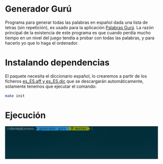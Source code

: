 # Generador Gurú
Programa para generar todas las palabras en español dada una lista de letras (sin repetición), es usado para la aplicación [Palabras Gurú](https://play.google.com/store/apps/details?id=com.wordgame.wordconnect.es&hl=es_419). 
La razón principal de la existencia de este programa es que cuando perdía mucho tiempo en un nivel del juego tendía a probar con todas las palabras, y para hacerlo yo que lo haga el ordenador.

# Instalando dependencias
El paquete necesita el diccionario español, lo crearemos a partir de los ficheros [es_ES.aff y es_ES.dic](https://github.com/sbosio/rla-es/tree/master/source-code/hispalabras-0.1/hispalabras) que se descargarán automáticamente, solamente tenemos que ejecutar el comando:
``` bash
make init
```

# Ejecución
![Demo Gurú](./screenshots/guru.gif)
